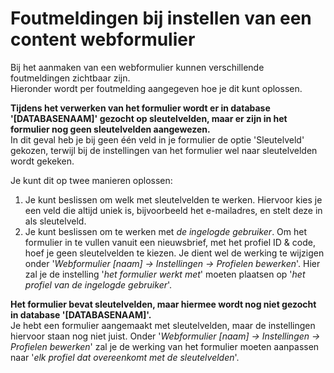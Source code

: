 # Foutmeldingen bij instellen van een content webformulier

Bij het aanmaken van een webformulier kunnen verschillende foutmeldingen zichtbaar zijn.  
Hieronder wordt per foutmelding aangegeven hoe je dit kunt oplossen.

**Tijdens het verwerken van het formulier wordt er in database '[DATABASENAAM]' gezocht op sleutelvelden, maar er zijn in het formulier nog geen sleutelvelden aangewezen.**  
In dit geval heb je bij geen één veld in je formulier de optie 'Sleutelveld' gekozen, terwijl bij de instellingen van het formulier wel naar sleutelvelden wordt gekeken.  
  
Je kunt dit op twee manieren oplossen:  
1. Je kunt beslissen om welk met sleutelvelden te werken. Hiervoor kies je een veld die altijd uniek is, bijvoorbeeld het e-mailadres, en stelt deze in als sleutelveld.
2. Je kunt beslissen om te werken met *de ingelogde gebruiker*. Om het formulier in te vullen vanuit een nieuwsbrief, met het profiel ID & code, hoef je geen sleutelvelden te kiezen. Je dient wel de werking te wijzigen onder '*Webformulier [naam] -> Instellingen -> Profielen bewerken*'. Hier zal je de instelling '*het formulier werkt met*' moeten plaatsen op '*het profiel van de ingelogde gebruiker*'. 

**Het formulier bevat sleutelvelden, maar hiermee wordt nog niet gezocht in database '[DATABASENAAM]'.**  
Je hebt een formulier aangemaakt met sleutelvelden, maar de instellingen hiervoor staan nog niet juist. Onder '*Webformulier [naam] -> Instellingen -> Profielen bewerken*' zal je de werking van het formulier moeten aanpassen naar '*elk profiel dat overeenkomt met de sleutelvelden*'. 
